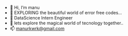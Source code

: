 - 👋 Hi, I’m manu
- 👀 EXPLORING the beautiful world of error free codes...
- 🌱 DataScience Intern Engineer
- 💞️ lets explore the magical world of tecnology together..
- 📫 manurkwrk@gmail.com

<!---
manurk1998/manurk1998 is a ✨ special ✨ repository because its `README.md` (this file) appears on your GitHub profile.
You can click the Preview link to take a look at your changes.
--->
